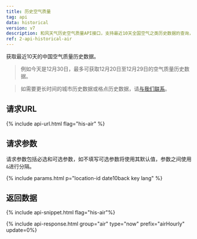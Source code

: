 ```yaml
---
title: 历史空气质量
tag: api
data: historical
version: v7
description: 和风天气历史空气质量API接口，支持最近10天全国空气之类历史数据的查询，如需查询更长时间的历史空气质量，请联系我们
ref: 2-api-historical-air
---
```


获取最近10天的中国空气质量历史数据。

> 例如今天是12月30日，最多可获取12月20日至12月29日的空气质量历史数据。

> 如需要更长时间的城市历史数据或格点历史数据，请[与我们联系](https://www.qweather.com/contact)。

## 请求URL

{% include api-url.html flag="his-air" %}

## 请求参数

请求参数包括必选和可选参数，如不填写可选参数将使用其默认值，参数之间使用`&`进行分隔。

{% include params.html p="location-id date10back key lang" %}

## 返回数据

{% include api-snippet.html flag="his-air"%}

{% include api-response.html group="air" type="now" prefix="airHourly" update=0%}